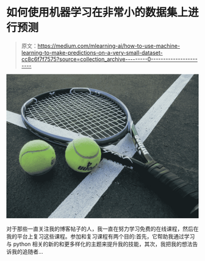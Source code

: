 # 如何使用机器学习在非常小的数据集上进行预测

> 原文：<https://medium.com/mlearning-ai/how-to-use-machine-learning-to-make-predictions-on-a-very-small-dataset-cc8c6f7f7575?source=collection_archive---------0----------------------->

![](img/08963ceddf810a3b954ef917992e6e6d.png)

对于那些一直关注我的博客帖子的人，我一直在努力学习免费的在线课程，然后在我的平台上复习这些课程。参加和复习课程有两个目的:首先，它帮助我通过学习与 python 相关的新的和更多样化的主题来提升我的技能，其次，我把我的想法告诉我的追随者…